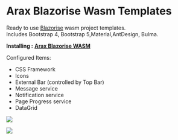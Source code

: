 # Arax Blazorise Wasm Templates

Ready to use [Blazorise](http://blazorise.com/) wasm project templates.  
Includes Bootstrap 4, Bootstrap 5,Material,AntDesign, Bulma.

**Installing :** [**Arax Blazorise WASM**](https://marketplace.visualstudio.com/items?itemName=meisamalifallahi.AraxBlazoriseWASM)

Configured Items:

*   CSS Framework
*   Icons
*   External Bar (controlled by Top Bar)
*   Message service
*   Notification service
*   Page Progress service
*   DataGrid

![](https://user-images.githubusercontent.com/1418779/160920717-12c8efc5-4305-4672-a58c-bdee76ffead7.png)

![](https://user-images.githubusercontent.com/1418779/160085850-0dccd58e-27d3-4913-8cf9-4c878dd13410.png)
